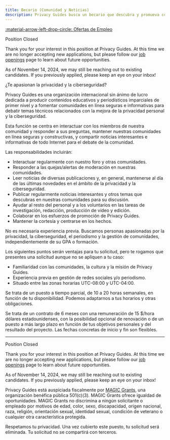 ```yaml
---
title: Becario (Comunidad y Noticias)
description: Privacy Guides busca un becario que descubra y promueva contenidos informativos relevantes en nuestra plataforma, y que modere e interactúe con nuestras comunidades en línea.
---
```


[:material-arrow-left-drop-circle: Ofertas de Empleo](../jobs.md)

<div class="admonition info" markdown>
<p class="admonition-title">Position Closed</p>

Thank you for your interest in this position at Privacy Guides. At this time we are no longer accepting new applications, but please follow our [job openings](../jobs.md) page to learn about future opportunities.

As of November 14, 2024, we may still be reaching out to existing candidates. If you previously applied, please keep an eye on your inbox!

</div>

¿Te apasionan la privacidad y la ciberseguridad?

Privacy Guides es una organización internacional sin ánimo de lucro dedicada a producir contenidos educativos y periodísticos imparciales de primer nivel y a fomentar comunidades en línea seguras e informativas para debatir temas técnicos relacionados con la mejora de la privacidad personal y la ciberseguridad.

Esta función se centra en interactuar con los miembros de nuestra comunidad y responder a sus preguntas, mantener nuestras comunidades en línea seguras y constructivas, y compartir noticias interesantes e informativas de todo Internet para el debate de la comunidad.

Las responsabilidades incluirán:

- Interactuar regularmente con nuestro foro y otras comunidades.
- Responder a las quejas/alertas de moderación en nuestras comunidades.
- Leer noticias de diversas publicaciones y, en general, mantenerse al día de las últimas novedades en el ámbito de la privacidad y la ciberseguridad.
- Publicar regularmente noticias interesantes y otros temas que descubras en nuestras comunidades para su discusión.
- Ayudar al resto del personal y a los voluntarios en las tareas de investigación, redacción, producción de vídeo y edición.
- Colaborar en los esfuerzos de promoción de Privacy Guides.
- Mantener la cortesía y centrarse en los hechos.

No es necesaria experiencia previa. Buscamos personas apasionadas por la privacidad, la ciberseguridad, el periodismo y la gestión de comunidades, independientemente de su GPA o formación.

Los siguientes puntos serán ventajas para tu solicitud, pero te rogamos que presentes una solicitud aunque no se apliquen a tu caso:

- Familiaridad con las comunidades, la cultura y la misión de Privacy Guides.
- Experiencia previa en gestión de redes sociales y/o periodismo.
- Situado entre las zonas horarias UTC-08:00 y UTC-04:00.

Se trata de un puesto a tiempo parcial, de 10 a 20 horas semanales, en función de tu disponibilidad. Podemos adaptarnos a tus horarios y otras obligaciones.

Se trata de un contrato de 6 meses con una remuneración de 15 $/hora dólares estadounidenses, con la posibilidad opcional de renovación o de un puesto a más largo plazo en función de tus objetivos personales y del resultado del proyecto. Las fechas concretas de inicio y fin son flexibles.

---

<div class="admonition info" markdown>
<p class="admonition-title">Position Closed</p>

Thank you for your interest in this position at Privacy Guides. At this time we are no longer accepting new applications, but please follow our [job openings](../jobs.md) page to learn about future opportunities.

As of November 14, 2024, we may still be reaching out to existing candidates. If you previously applied, please keep an eye on your inbox!

</div>

Privacy Guides está auspiciada fiscalmente por [MAGIC Grants](https://magicgrants.org), una organización benéfica pública 501(c)(3). MAGIC Grants ofrece igualdad de oportunidades. MAGIC Grants no discrimina a ningún solicitante o empleado por motivos de edad, color, sexo, discapacidad, origen nacional, raza, religión, orientación sexual, identidad sexual, condición de veterano o cualquier otra característica protegida.

Respetamos tu privacidad. Una vez cubierto este puesto, tu solicitud será eliminada. Tu solicitud no se compartirá con terceros.
